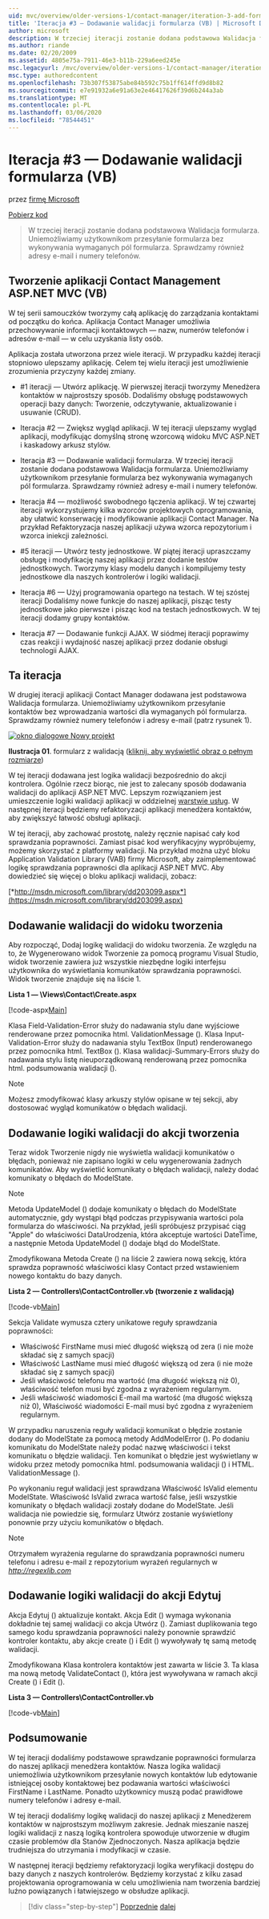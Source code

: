```yaml
---
uid: mvc/overview/older-versions-1/contact-manager/iteration-3-add-form-validation-vb
title: 'Iteracja #3 — Dodawanie walidacji formularza (VB) | Microsoft Docs'
author: microsoft
description: W trzeciej iteracji zostanie dodana podstawowa Walidacja formularza. Uniemożliwiamy użytkownikom przesyłanie formularza bez wykonywania wymaganych pól formularza. Sprawdzamy również emai...
ms.author: riande
ms.date: 02/20/2009
ms.assetid: 4805e75a-7911-46e3-b11b-229a6eed245e
msc.legacyurl: /mvc/overview/older-versions-1/contact-manager/iteration-3-add-form-validation-vb
msc.type: authoredcontent
ms.openlocfilehash: 73b307f53875abe84b592c75b1ff614ffd9d8b82
ms.sourcegitcommit: e7e91932a6e91a63e2e46417626f39d6b244a3ab
ms.translationtype: MT
ms.contentlocale: pl-PL
ms.lasthandoff: 03/06/2020
ms.locfileid: "78544451"
---
```

# <a name="iteration-3--add-form-validation-vb"></a>Iteracja #3 — Dodawanie walidacji formularza (VB)

przez [firmę Microsoft](https://github.com/microsoft)

[Pobierz kod](iteration-3-add-form-validation-vb/_static/contactmanager_3_vb1.zip)

> W trzeciej iteracji zostanie dodana podstawowa Walidacja formularza. Uniemożliwiamy użytkownikom przesyłanie formularza bez wykonywania wymaganych pól formularza. Sprawdzamy również adresy e-mail i numery telefonów.

## <a name="building-a-contact-management-aspnet-mvc-application-vb"></a>Tworzenie aplikacji Contact Management ASP.NET MVC (VB)

W tej serii samouczków tworzymy całą aplikację do zarządzania kontaktami od początku do końca. Aplikacja Contact Manager umożliwia przechowywanie informacji kontaktowych — nazw, numerów telefonów i adresów e-mail — w celu uzyskania listy osób.

Aplikacja została utworzona przez wiele iteracji. W przypadku każdej iteracji stopniowo ulepszamy aplikację. Celem tej wielu iteracji jest umożliwienie zrozumienia przyczyny każdej zmiany.

- #1 iteracji — Utwórz aplikację. W pierwszej iteracji tworzymy Menedżera kontaktów w najprostszy sposób. Dodaliśmy obsługę podstawowych operacji bazy danych: Tworzenie, odczytywanie, aktualizowanie i usuwanie (CRUD).

- Iteracja #2 — Zwiększ wygląd aplikacji. W tej iteracji ulepszamy wygląd aplikacji, modyfikując domyślną stronę wzorcową widoku MVC ASP.NET i kaskadowy arkusz stylów.

- Iteracja #3 — Dodawanie walidacji formularza. W trzeciej iteracji zostanie dodana podstawowa Walidacja formularza. Uniemożliwiamy użytkownikom przesyłanie formularza bez wykonywania wymaganych pól formularza. Sprawdzamy również adresy e-mail i numery telefonów.

- Iteracja #4 — możliwość swobodnego łączenia aplikacji. W tej czwartej iteracji wykorzystujemy kilka wzorców projektowych oprogramowania, aby ułatwić konserwację i modyfikowanie aplikacji Contact Manager. Na przykład Refaktoryzacja naszej aplikacji używa wzorca repozytorium i wzorca iniekcji zależności.

- #5 iteracji — Utwórz testy jednostkowe. W piątej iteracji upraszczamy obsługę i modyfikację naszej aplikacji przez dodanie testów jednostkowych. Tworzymy klasy modelu danych i kompilujemy testy jednostkowe dla naszych kontrolerów i logiki walidacji.

- Iteracja #6 — Użyj programowania opartego na testach. W tej szóstej iteracji Dodaliśmy nowe funkcje do naszej aplikacji, pisząc testy jednostkowe jako pierwsze i pisząc kod na testach jednostkowych. W tej iteracji dodamy grupy kontaktów.

- Iteracja #7 — Dodawanie funkcji AJAX. W siódmej iteracji poprawimy czas reakcji i wydajność naszej aplikacji przez dodanie obsługi technologii AJAX.

## <a name="this-iteration"></a>Ta iteracja

W drugiej iteracji aplikacji Contact Manager dodawana jest podstawowa Walidacja formularza. Uniemożliwiamy użytkownikom przesyłanie kontaktów bez wprowadzania wartości dla wymaganych pól formularza. Sprawdzamy również numery telefonów i adresy e-mail (patrz rysunek 1).

[![okno dialogowe Nowy projekt](iteration-3-add-form-validation-vb/_static/image1.jpg)](iteration-3-add-form-validation-vb/_static/image1.png)

**Ilustracja 01**. formularz z walidacją ([kliknij, aby wyświetlić obraz o pełnym rozmiarze](iteration-3-add-form-validation-vb/_static/image2.png))

W tej iteracji dodawana jest logika walidacji bezpośrednio do akcji kontrolera. Ogólnie rzecz biorąc, nie jest to zalecany sposób dodawania walidacji do aplikacji ASP.NET MVC. Lepszym rozwiązaniem jest umieszczenie logiki walidacji aplikacji w oddzielnej [warstwie usług](http://martinfowler.com/eaaCatalog/serviceLayer.html). W następnej iteracji będziemy refaktoryzacji aplikacji menedżera kontaktów, aby zwiększyć łatwość obsługi aplikacji.

W tej iteracji, aby zachować prostotę, należy ręcznie napisać cały kod sprawdzania poprawności. Zamiast pisać kod weryfikacyjny wypróbujemy, możemy skorzystać z platformy walidacji. Na przykład można użyć bloku Application Validation Library (VAB) firmy Microsoft, aby zaimplementować logikę sprawdzania poprawności dla aplikacji ASP.NET MVC. Aby dowiedzieć się więcej o bloku aplikacji walidacji, zobacz:

[*http://msdn.microsoft.com/library/dd203099.aspx*](https://msdn.microsoft.com/library/dd203099.aspx)

## <a name="adding-validation-to-the-create-view"></a>Dodawanie walidacji do widoku tworzenia

Aby rozpocząć, Dodaj logikę walidacji do widoku tworzenia. Ze względu na to, że Wygenerowano widok Tworzenie za pomocą programu Visual Studio, widok tworzenie zawiera już wszystkie niezbędne logiki interfejsu użytkownika do wyświetlania komunikatów sprawdzania poprawności. Widok tworzenie znajduje się na liście 1.

**Lista 1 — \Views\Contact\Create.aspx**

[!code-aspx[Main](iteration-3-add-form-validation-vb/samples/sample1.aspx)]

Klasa Field-Validation-Error służy do nadawania stylu dane wyjściowe renderowane przez pomocnika html. ValidationMessage (). Klasa Input-Validation-Error służy do nadawania stylu TextBox (Input) renderowanego przez pomocnika html. TextBox (). Klasa walidacji-Summary-Errors służy do nadawania stylu listę nieuporządkowaną renderowaną przez pomocnika html. podsumowania walidacji ().

> [!NOTE] 
> 
> Możesz zmodyfikować klasy arkuszy stylów opisane w tej sekcji, aby dostosować wygląd komunikatów o błędach walidacji.

## <a name="adding-validation-logic-to-the-create-action"></a>Dodawanie logiki walidacji do akcji tworzenia

Teraz widok Tworzenie nigdy nie wyświetla walidacji komunikatów o błędach, ponieważ nie zapisano logiki w celu wygenerowania żadnych komunikatów. Aby wyświetlić komunikaty o błędach walidacji, należy dodać komunikaty o błędach do ModelState.

> [!NOTE] 
> 
> Metoda UpdateModel () dodaje komunikaty o błędach do ModelState automatycznie, gdy wystąpi błąd podczas przypisywania wartości pola formularza do właściwości. Na przykład, jeśli spróbujesz przypisać ciąg "Apple" do właściwości DataUrodzenia, która akceptuje wartości DateTime, a następnie Metoda UpdateModel () dodaje błąd do ModelState.

Zmodyfikowana Metoda Create () na liście 2 zawiera nową sekcję, która sprawdza poprawność właściwości klasy Contact przed wstawieniem nowego kontaktu do bazy danych.

**Lista 2 — Controllers\ContactController.vb (tworzenie z walidacją)**

[!code-vb[Main](iteration-3-add-form-validation-vb/samples/sample2.vb)]

Sekcja Validate wymusza cztery unikatowe reguły sprawdzania poprawności:

- Właściwość FirstName musi mieć długość większą od zera (i nie może składać się z samych spacji)
- Właściwość LastName musi mieć długość większą od zera (i nie może składać się z samych spacji)
- Jeśli właściwość telefonu ma wartość (ma długość większą niż 0), właściwość telefon musi być zgodna z wyrażeniem regularnym.
- Jeśli właściwość wiadomości E-mail ma wartość (ma długość większą niż 0), Właściwość wiadomości E-mail musi być zgodna z wyrażeniem regularnym.

W przypadku naruszenia reguły walidacji komunikat o błędzie zostanie dodany do ModelState za pomocą metody AddModelError (). Po dodaniu komunikatu do ModelState należy podać nazwę właściwości i tekst komunikatu o błędzie walidacji. Ten komunikat o błędzie jest wyświetlany w widoku przez metody pomocnika html. podsumowania walidacji () i HTML. ValidationMessage ().

Po wykonaniu reguł walidacji jest sprawdzana Właściwość IsValid elementu ModelState. Właściwość IsValid zwraca wartość false, jeśli wszystkie komunikaty o błędach walidacji zostały dodane do ModelState. Jeśli walidacja nie powiedzie się, formularz Utwórz zostanie wyświetlony ponownie przy użyciu komunikatów o błędach.

> [!NOTE] 
> 
> Otrzymałem wyrażenia regularne do sprawdzania poprawności numeru telefonu i adresu e-mail z repozytorium wyrażeń regularnych w [ *http://regexlib.com* ](http://regexlib.com)

## <a name="adding-validation-logic-to-the-edit-action"></a>Dodawanie logiki walidacji do akcji Edytuj

Akcja Edytuj () aktualizuje kontakt. Akcja Edit () wymaga wykonania dokładnie tej samej walidacji co akcja Utwórz (). Zamiast duplikowania tego samego kodu sprawdzania poprawności należy ponownie sprawdzić kontroler kontaktu, aby akcje create () i Edit () wywoływały tę samą metodę walidacji.

Zmodyfikowana Klasa kontrolera kontaktów jest zawarta w liście 3. Ta klasa ma nową metodę ValidateContact (), która jest wywoływana w ramach akcji Create () i Edit ().

**Lista 3 — Controllers\ContactController.vb**

[!code-vb[Main](iteration-3-add-form-validation-vb/samples/sample3.vb)]

## <a name="summary"></a>Podsumowanie

W tej iteracji dodaliśmy podstawowe sprawdzanie poprawności formularza do naszej aplikacji menedżera kontaktów. Nasza logika walidacji uniemożliwia użytkownikom przesyłanie nowych kontaktów lub edytowanie istniejącej osoby kontaktowej bez podawania wartości właściwości FirstName i LastName. Ponadto użytkownicy muszą podać prawidłowe numery telefonów i adresy e-mail.

W tej iteracji dodaliśmy logikę walidacji do naszej aplikacji z Menedżerem kontaktów w najprostszym możliwym zakresie. Jednak mieszanie naszej logiki walidacji z naszą logiką kontrolera spowoduje utworzenie w długim czasie problemów dla Stanów Zjednoczonych. Nasza aplikacja będzie trudniejsza do utrzymania i modyfikacji w czasie.

W następnej iteracji będziemy refaktoryzacji logika weryfikacji dostępu do bazy danych z naszych kontrolerów. Będziemy korzystać z kilku zasad projektowania oprogramowania w celu umożliwienia nam tworzenia bardziej luźno powiązanych i łatwiejszego w obsłudze aplikacji.

> [!div class="step-by-step"]
> [Poprzednie](iteration-2-make-the-application-look-nice-vb.md)
> [dalej](iteration-4-make-the-application-loosely-coupled-vb.md)

